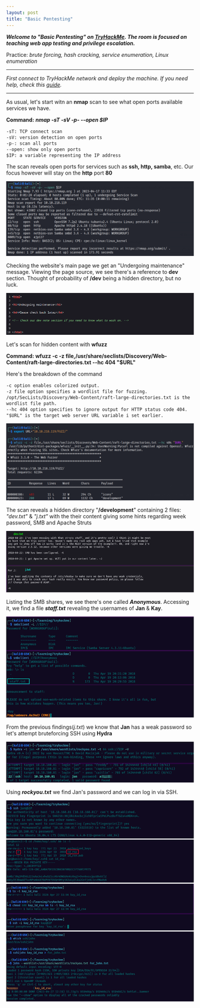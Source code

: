 ```yaml
---
layout: post
title: "Basic Pentesting"
---
```




***Welcome to "Basic Pentesting" on [TryHackMe](https://tryhackme.com/room/basicpentestingjt). The room is focused on teaching web app testing and privilege escalation.***

  Practice: *brute forcing, hash cracking, service enumeration, Linux enumeration* 

---------------------





*First connect to TryHackMe network and deploy the machine. If you need help, check this [guide](https://ctfjournal.github.io/Connect-to-TryHackMe-VPN/).*

--------------------------


As usual, let's start witn an **nmap** scan to see what open ports available services we have.

**Command:** ***nmap -sT -sV -p- --open $IP***

    -sT: TCP connect scan
    -sV: version detection on open ports
    -p-: scan all ports
    --open: show only open ports
    $IP: a variable representing the IP address

The scan reveals open ports for services such as **ssh, http, samba**, etc. Our focus however will stay on the **http** port **80**


![img1](/assets/images/basic_pentest/img1.png)

Checking the website's main page we get an "Undergoing maintenance" message. Viewing the page source, we see there's a reference to **dev** section. Thought of probability of **/dev** being a hidden directory, but no luck.  

![img2](/assets/images/basic_pentest/img2.png)

Let's scan for hidden content with **wfuzz**

**Command: wfuzz -c -z file,/usr/share/seclists/Discovery/Web-Content/raft-large-directories.txt --hc 404 "$URL"**

Here's the breakdown of the command

    -c option enables colorized output.
    -z file option specifies a wordlist file for fuzzing.
    /opt/SecLists/Discovery/Web-Content/raft-large-directories.txt is the wordlist file path.
    --hc 404 option specifies to ignore output for HTTP status code 404.
    "$URL" is the target web server URL variable i set earlier.

![img3](/assets/images/basic_pentest/img3.png)

The scan reveals a hidden directory  "**/development**" containing 2 files: *"dev.txt"* & *"j.txt"* with the their content giving some hints regarding week password, SMB and Apache Struts 

![img4](/assets/images/basic_pentest/img4.png)

Listing the SMB shares, we see there's one called ***Anonymous***. Accessing it, we find a file ***staff.txt*** revealing the usernames of **Jan** & **Kay**.



![img5](/assets/images/basic_pentest/img5.png)


From the previous findings(*j.txt*) we know that **Jan** has a weak password so let's attempt bruteforcing SSH using **Hydra**

![img6](/assets/images/basic_pentest/img6.png)

Using ***rockyou.txt*** we find Jan's password and we can log in via SSH.




![img7](/assets/images/basic_pentest/img7.png)
![img8](/assets/images/basic_pentest/img8.png)
![img9](/assets/images/basic_pentest/img9.png)
![img10](/assets/images/basic_pentest/img10.png)
